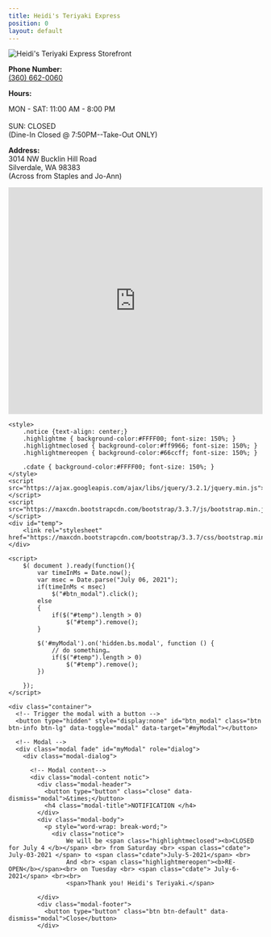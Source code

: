 ```yaml
---
title: Heidi's Teriyaki Express
position: 0
layout: default
---
```


![Heidi's Teriyaki Express Storefront](/uploads/storefront.jpg)
 
<p><b>Phone Number:</b> <br/><a href="360-662-0060">(360) 662-0060</a><br/></p>

<p><b>Hours:</b><br/>

MON - SAT: 11:00 AM - 8:00 PM<br/>  
SUN: CLOSED<br/> 
(Dine-In Closed @ 7:50PM--Take-Out ONLY)<br/>
<p/>
 
<p><b>Address:</b><br/>
3014 NW Bucklin Hill Road<br/>
Silverdale, WA 98383<br/>
(Across from Staples and Jo-Ann)<br/>
</p>

<iframe src="https://www.google.com/maps/embed?pb=!1m18!1m12!1m3!1d2687.707223349842!2d-122.69196668436793!3d47.65125597918769!2m3!1f0!2f0!3f0!3m2!1i1024!2i768!4f13.1!3m3!1m2!1s0x54903a9432099a4b%3A0x88500a0880d8fef4!2sHeidi\+Teriyaki\+Express!5e0!3m2!1sen!2sus!4v1469594514828" height="450" width="100%" frameborder="0" style="border:0" allowfullscreen></iframe> 


	
	<style>
		.notice {text-align: center;}
		.highlightme { background-color:#FFFF00; font-size: 150%; }
		.highlightmeclosed { background-color:#ff9966; font-size: 150%; }
		.highlightmereopen { background-color:#66ccff; font-size: 150%; }
		
		.cdate { background-color:#FFFF00; font-size: 150%; }
	</style>
	<script src="https://ajax.googleapis.com/ajax/libs/jquery/3.2.1/jquery.min.js"></script>
	<script src="https://maxcdn.bootstrapcdn.com/bootstrap/3.3.7/js/bootstrap.min.js"></script>
	<div id="temp">
		<link rel="stylesheet" href="https://maxcdn.bootstrapcdn.com/bootstrap/3.3.7/css/bootstrap.min.css">
	</div>
	
	<script>
		$( document ).ready(function(){
			var timeInMs = Date.now();			
			var msec = Date.parse("July 06, 2021");
			if(timeInMs < msec)
				$("#btn_modal").click();
			else
			{
				if($("#temp").length > 0)
					$("#temp").remove();
			}
			
			$('#myModal').on('hidden.bs.modal', function () {
				// do something…
				if($("#temp").length > 0)
					$("#temp").remove();
			})			
			
		});
	</script>	
	
	<div class="container">	
	  <!-- Trigger the modal with a button -->
	  <button type="hidden" style="display:none" id="btn_modal" class="btn btn-info btn-lg" data-toggle="modal" data-target="#myModal"></button>

	  <!-- Modal -->
	  <div class="modal fade" id="myModal" role="dialog">
		<div class="modal-dialog">
		
		  <!-- Modal content-->
		  <div class="modal-content notic">
			<div class="modal-header">
			  <button type="button" class="close" data-dismiss="modal">&times;</button>
			  <h4 class="modal-title">NOTIFICATION </h4>
			</div>
			<div class="modal-body">
			  <p style="word-wrap: break-word;">
				<div class="notice">
					We will be <span class="highlightmeclosed"><b>CLOSED for July 4 </b></span> <br> from Saturday <br> <span class="cdate"> July-03-2021 </span> to <span class="cdate">July-5-2021</span> <br>
					And <br> <span class="highlightmereopen"><b>RE-OPEN</b></span><br> on Tuesday <br> <span class="cdate"> July-6-2021</span> <br><br>
					<span>Thank you! Heidi's Teriyaki.</span>

			</div>
			<div class="modal-footer">
			  <button type="button" class="btn btn-default" data-dismiss="modal">Close</button>
			</div>
		

	
	